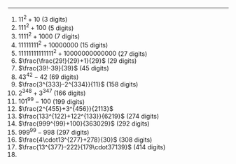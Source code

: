 ***
1. $11^2 + 10$  (3 digits)
2. $111^2 + 100$  (5 digits)
3. $1111^2 + 1000$  (7 digits)
4. $11111111^2 + 10000000$  (15 digits)
5. $11111111111111^2 + 10000000000000$  (27 digits)
6. $\frac{\frac{29!}{29}+1}{29}$  (29 digits)
7. $\frac{39!-39}{39}$  (45 digits)
8. ${43}^{42}-42$  (69 digits)
9. $\frac{3^{333}-2^{334}}{11}$  (158 digits)
10. $2^{348}+3^{347}$  (166 digits) 
11. ${101}^{99}-100$  (199 digits)
12. $\frac{2^{455}+3^{456}}{2113}$
13. $\frac{133^{122}+122^{133}}{6219}$  (274 digits)
14. $\frac{999^{99}+100}{363029}$  (292 digits)
15. ${999^{99}-998}$  (297 digits)
17. $\frac{4\cdot13^{277}+278}{30}$  (308 digits)
19. $\frac{13^{377}-222}{179\cdot37139}$  (414 digits)
21.

<html lang="en">
<head>
<meta http-equiv="content-type" content="text/html; charset=utf-8">
<script type="text/javascript" charset="utf-8" src="
https://cdn.mathjax.org/mathjax/latest/MathJax.js?config=TeX-AMS-MML_HTMLorMML,
https://vincenttam.github.io/javascripts/MathJaxLocal.js"></script>
</head>
